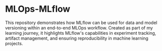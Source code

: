 # MLOps-MLflow
This repository demonstrates how MLflow can be used for data and model versioning within an end-to-end MLOps workflow. Created as part of my learning journey, it highlights MLflow's capabilities in experiment tracking, artifact management, and ensuring reproducibility in machine learning projects.
